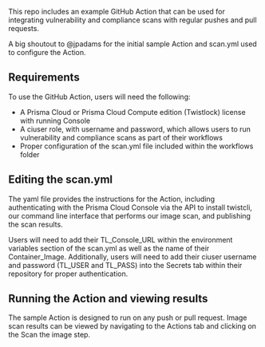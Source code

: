 This repo includes an example GitHub Action that can be used for integrating vulnerability and compliance scans with regular pushes and pull requests.

A big shoutout to @jpadams for the initial sample Action and scan.yml used to configure the Action.

## Requirements
To use the GitHub Action, users will need the following:
* A Prisma Cloud or Prisma Cloud Compute edition (Twistlock) license with running Console
* A ciuser role, with username and password, which allows users to run vulnerability and compliance scans as part of their workflows
* Proper configuration of the scan.yml file included within the workflows folder

## Editing the scan.yml
The yaml file provides the instructions for the Action, including authenticating with the Prisma Cloud Console via the API to install twistcli, our command line interface that performs our image scan, and publishing the scan results.

Users will need to add their TL_Console_URL within the environment variables section of the scan.yml as well as the name of their Container_Image. Additionally, users will need to add their ciuser username and password (TL_USER and TL_PASS) into the Secrets tab within their repository for proper authentication.

## Running the Action and viewing results
The sample Action is designed to run on any push or pull request. Image scan results can be viewed by navigating to the Actions tab and clicking on the Scan the image step. 
